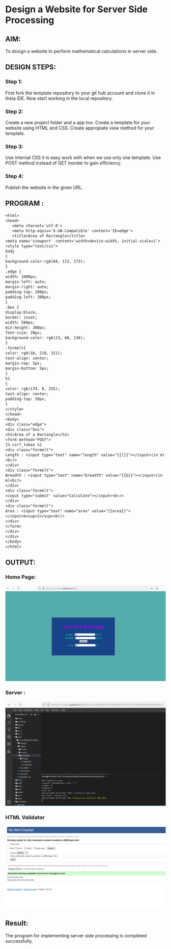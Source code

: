 # Design a Website for Server Side Processing

## AIM:
To design a website to perform mathematical calculations in server side.

## DESIGN STEPS:

### Step 1:
First fork the template repository to your git hub account and clone it in theia IDE. Now start working in the local repository.


### Step 2:
Create a new project folder and a app too. Create a template for your website using HTML and CSS. Create appropiate view method for your template.


### Step 3:
Use internal CSS it is easy work with when we use only one template. Use POST method instead of GET inorder to gain efficiency.


### Step 4:
Publish the website in the given URL.


## PROGRAM :
```
<html>
<head>
   <meta charset='utf-8'>
   <meta http-equiv='X-UA-Compatible' content='IE=edge'>
   <title>Area of Rectangle</title>
<meta name='viewport' content='width=device-width, initial-scale=1'>
<style type="text/css">
body 
{
background-color:rgb(84, 173, 173);
}
.edge {
width: 1080px;
margin-left: auto;
margin-right: auto;
padding-top: 200px;
padding-left: 300px;
}
.box {
display:block;
border: inset;
width: 500px;
min-height: 300px;
font-size: 20px;
background-color: rgb(23, 68, 136);
}
.formelt{
color: rgb(16, 218, 151);
text-align: center;
margin-top: 5px;
margin-bottom: 5px;
}
h1
{
color: rgb(174, 0, 255);
text-align: center;
padding-top: 20px;
}
</style>
</head>
<body>
<div class="edge">
<div class="box">
<h1>Area of a Rectangle</h1>
<form method="POST">
{% csrf_token %}
<div class="formelt">
Length : <input type="text" name="length" value="{{l}}"></input>(in m)<br/>
</div>
<div class="formelt">
Breadth : <input type="text" name="breadth" value="{{b}}"></input>(in m)<br/>
</div>
<div class="formelt">
<input type="submit" value="Calculate"></input><br/>
</div>
<div class="formelt">
Area : <input type="text" name="area" value="{{area}}"></input>m<sup>2</sup><br/>
</div>
</form>
</div>
</div>
</body>
</html>

```


## OUTPUT:

### Home Page:
![homepage](/images/page-5.png)
### Server :
![Server](/images/server-5.png)
### HTML Validator
![valid](images/valid-5.png)

## Result:
The program for implementing server side processing is completed successfully.

